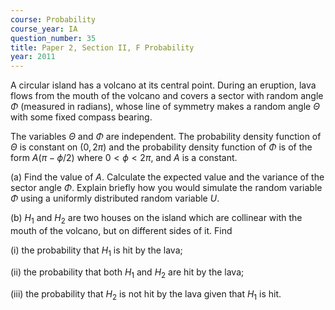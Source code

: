 ```yaml
---
course: Probability
course_year: IA
question_number: 35
title: Paper 2, Section II, F Probability
year: 2011
---
```




A circular island has a volcano at its central point. During an eruption, lava flows from the mouth of the volcano and covers a sector with random angle $\Phi$ (measured in radians), whose line of symmetry makes a random angle $\Theta$ with some fixed compass bearing.

The variables $\Theta$ and $\Phi$ are independent. The probability density function of $\Theta$ is constant on $(0,2 \pi)$ and the probability density function of $\Phi$ is of the form $A(\pi-\phi / 2)$ where $0<\phi<2 \pi$, and $A$ is a constant.

(a) Find the value of $A$. Calculate the expected value and the variance of the sector angle $\Phi$. Explain briefly how you would simulate the random variable $\Phi$ using a uniformly distributed random variable $U$.

(b) $H_{1}$ and $H_{2}$ are two houses on the island which are collinear with the mouth of the volcano, but on different sides of it. Find

(i) the probability that $H_{1}$ is hit by the lava;

(ii) the probability that both $H_{1}$ and $H_{2}$ are hit by the lava;

(iii) the probability that $H_{2}$ is not hit by the lava given that $H_{1}$ is hit.
